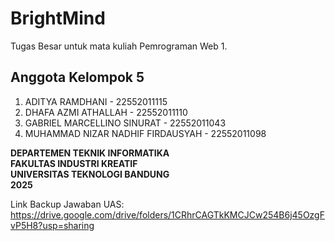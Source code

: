 # BrightMind

Tugas Besar untuk mata kuliah Pemrograman Web 1.

## Anggota Kelompok 5

1.	ADITYA RAMDHANI - 22552011115
2.	DHAFA AZMI ATHALLAH - 22552011110
3.	GABRIEL MARCELLINO SINURAT - 22552011043
4.	MUHAMMAD NIZAR NADHIF FIRDAUSYAH - 22552011098

**DEPARTEMEN TEKNIK INFORMATIKA<br/>
FAKULTAS INDUSTRI KREATIF<br/>
UNIVERSITAS TEKNOLOGI BANDUNG<br/>
2025**

Link Backup Jawaban UAS: https://drive.google.com/drive/folders/1CRhrCAGTkKMCJCw254B6j45OzgFvP5H8?usp=sharing
